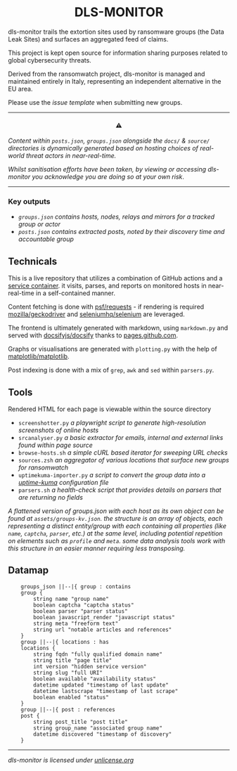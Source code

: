 <div align="center">
<h1>
DLS-MONITOR
</h1>
</div>

dls-monitor trails the extortion sites used by ransomware groups (the Data Leak Sites) and surfaces an aggregated feed of claims.

This project is kept open source for information sharing purposes related to global cybersecurity threats.

Derived from the ransomwatch project, dls-monitor is managed and maintained entirely in Italy, representing an independent alternative in the EU area.

Please use the _issue template_ when submitting new groups.

---

<h4 align="center">⚠️</h4>

_Content within `posts.json`, `groups.json` alongside the `docs/` & `source/` directories is dynamically generated based on hosting choices of real-world threat actors in near-real-time._

_Whilst sanitisation efforts have been taken, by viewing or accessing dls-monitor you acknowledge you are doing so at your own risk_.

---

### Key outputs

- _`groups.json` contains hosts, nodes, relays and mirrors for a tracked group or actor_
- _`posts.json` contains extracted posts, noted by their discovery time and accountable group_


## Technicals

This is a live repository that utilizes a combination of GitHub actions and a [service container](https://docs.github.com/en/actions/using-containerized-services/about-service-containers). it visits, parses, and reports on monitored hosts in near-real-time in a self-contained manner.

Content fetching is done with [psf/requests](https://github.com/psf/requests) - if rendering is required [mozilla/geckodriver](https://github.com/mozilla/geckodriver) and [seleniumhq/selenium](https://github.com/SeleniumHQ/selenium) are leveraged.

The frontend is ultimately generated with markdown, using `markdown.py` and served with [docsifyjs/docsify](https://github.com/docsifyjs/docsify) thanks to [pages.github.com](https://pages.github.com).

Graphs or visualisations are generated with `plotting.py` with the help of [matplotlib/matplotlib](https://github.com/matplotlib/matplotlib).

Post indexing is done with a mix of `grep`, `awk` and `sed` within `parsers.py`.

## Tools

Rendered HTML for each page is viewable within the source directory

- `screenshotter.py` _a playwright script to generate high-resolution screenshots of online hosts_
- `srcanalyser.py` _a basic extractor for emails, internal and external links found within page source_
- `browse-hosts.sh` _a simple cURL based iterator for sweeping URL checks_
- `sources.zsh` _an aggregator of various locations that surface new groups for ransomwatch_
- `uptimekuma-importer.py` _a script to convert the group data into a [uptime-kuma](https://github.com/louislam/uptime-kuma) configuration file_
- `parsers.sh` _a health-check script that provides details on parsers that are returning no fields_

_A flattened version of groups.json with each host as its own object can be found at `assets/groups-kv.json`. the structure is an array of objects, each representing a distinct entity/group with each containing all properties (like `name`, `captcha`, `parser`, etc.) at the same level, including potential repetition on elements such as `profile` and `meta`. some data analysis tools work with this structure in an easier manner requiring less transposing._

## Datamap

```
    groups_json ||--|{ group : contains
    group {
        string name "group name"
        boolean captcha "captcha status"
        boolean parser "parser status"
        boolean javascript_render "javascript status"
        string meta "freeform text"
        string url "notable articles and references"
    }
    group ||--|{ locations : has
    locations {
        string fqdn "fully qualified domain name"
        string title "page title"
        int version "hidden service version"
        string slug "full URI"
        boolean available "availability status"
        datetime updated "timestamp of last update"
        datetime lastscrape "timestamp of last scrape"
        boolean enabled "status"
    }
    group ||--|{ post : references
    post {
        string post_title "post title"
        string group_name "associated group name"
        datetime discovered "timestamp of discovery"
    }
```

---

_dls-monitor is licensed under [unlicense.org](https://unlicense.org)_
